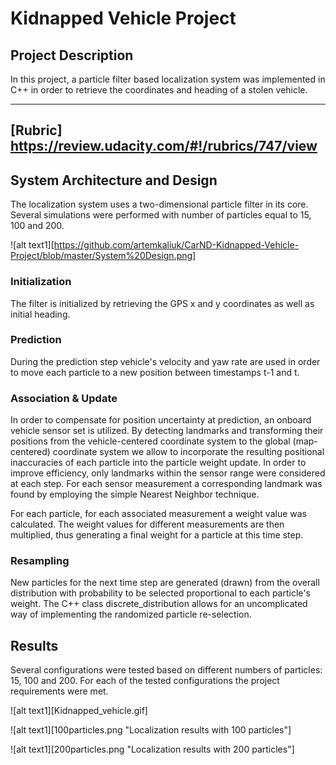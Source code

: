 # Kidnapped Vehicle Project

## Project Description

In this project, a particle filter based localization system was implemented in C++ in order to retrieve the coordinates and heading of a stolen vehicle.

---

## [Rubric] https://review.udacity.com/#!/rubrics/747/view


## System Architecture and Design
The localization system uses a two-dimensional particle filter in its core. Several simulations were performed with number of particles equal to 15, 100 and 200.

![alt text1][https://github.com/artemkaliuk/CarND-Kidnapped-Vehicle-Project/blob/master/System%20Design.png]

### Initialization
The filter is initialized by retrieving the GPS x and y coordinates as well as initial heading.

### Prediction
During the prediction step vehicle's velocity and yaw rate are used in order to move each particle to a new position between timestamps t-1 and t.

### Association & Update

In order to compensate for position uncertainty at prediction, an onboard vehicle sensor set is utilized. By detecting landmarks and transforming their positions from the vehicle-centered coordinate system to the global (map-centered) coordinate system we allow to incorporate the resulting positional inaccuracies of each particle into the particle weight update. In order to improve efficiency, only landmarks within the sensor range were considered at each step. For each sensor measurement a corresponding landmark was found by employing the simple Nearest Neighbor technique.

For each particle, for each associated measurement a weight value was calculated. The weight values for different measurements are then multiplied, thus generating a final weight for a particle at this time step.


### Resampling

New particles for the next time step are generated (drawn) from the overall distribution with probability to be selected proportional to each particle's weight. The C++ class discrete_distribution allows for an uncomplicated way of implementing the randomized particle re-selection.


## Results
Several configurations were tested based on different numbers of particles: 15, 100 and 200. For each of the tested configurations the project requirements were met.

![alt text1][Kidnapped_vehicle.gif]

![alt text1][100particles.png "Localization results with 100 particles"]

![alt text1][200particles.png "Localization results with 200 particles"]
